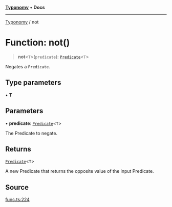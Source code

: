 [**Typonomy**](../README.md) • **Docs**

***

[Typonomy](../globals.md) / not

# Function: not()

> **not**\<`T`\>(`predicate`): [`Predicate`](../type-aliases/Predicate.md)\<`T`\>

Negates a `Predicate`.

## Type parameters

• **T**

## Parameters

• **predicate**: [`Predicate`](../type-aliases/Predicate.md)\<`T`\>

The Predicate to negate.

## Returns

[`Predicate`](../type-aliases/Predicate.md)\<`T`\>

A new Predicate that returns the opposite value of the input Predicate.

## Source

[func.ts:224](https://github.com/softcraft-development/typonomy/blob/14556f6ce24da12ae1545e4a4295c60ae5e18fe4/src/func.ts#L224)
